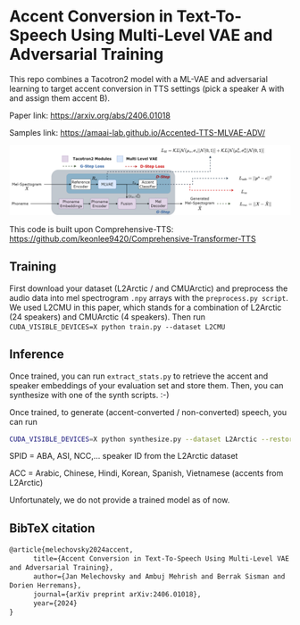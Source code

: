 # Accent Conversion in Text-To-Speech Using Multi-Level VAE and Adversarial Training
This repo combines a Tacotron2 model with a ML-VAE and adversarial learning to target accent conversion in TTS settings (pick a speaker A with and assign them accent B).

Paper link: https://arxiv.org/abs/2406.01018

Samples link: https://amaai-lab.github.io/Accented-TTS-MLVAE-ADV/

![alt text](https://github.com/AMAAI-Lab/Accented-TTS-MLVAE-ADV/blob/main/schematic.png)

This code is built upon Comprehensive-TTS: https://github.com/keonlee9420/Comprehensive-Transformer-TTS

## Training
First download your dataset (L2Arctic / and CMUArctic) and preprocess the audio data into mel spectrogram `.npy` arrays with the `preprocess.py script`. We used L2CMU in this paper, which stands for a combination of L2Arctic (24 speakers) and CMUArctic (4 speakers). Then run ``CUDA_VISIBLE_DEVICES=X python train.py --dataset L2CMU``

## Inference
Once trained, you can run `extract_stats.py` to retrieve the accent and speaker embeddings of your evaluation set and store them. Then, you can synthesize with one of the synth scripts. :-)

Once trained, to generate (accent-converted / non-converted) speech, you can run
```bash
CUDA_VISIBLE_DEVICES=X python synthesize.py --dataset L2Arctic --restore_step [N] --mode [batch/single] --text [TXT] --speaker_id [SPID] --accent [ACC]
```
SPID = ABA, ASI, NCC,... speaker ID from the L2Arctic dataset

ACC = Arabic, Chinese, Hindi, Korean, Spanish, Vietnamese (accents from L2Arctic)

Unfortunately, we do not provide a trained model as of now.

## BibTeX citation
```
@article{melechovsky2024accent,
      title={Accent Conversion in Text-To-Speech Using Multi-Level VAE and Adversarial Training}, 
      author={Jan Melechovsky and Ambuj Mehrish and Berrak Sisman and Dorien Herremans},
      journal={arXiv preprint arXiv:2406.01018},
      year={2024}
}
```
